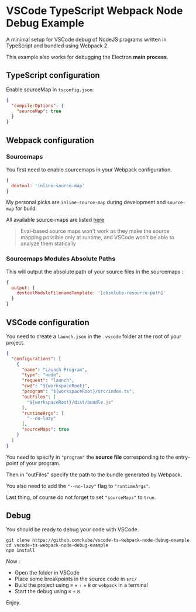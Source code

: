 VSCode TypeScript Webpack Node Debug Example
============================================

A minimal setup for VSCode debug of NodeJS programs written in TypeScript and bundled using Webpack 2.

This example also works for debugging the Electron **main process**.


TypeScript configuration
------------------------

Enable sourceMap in `tsconfig.json`:

```json
{
  "compilerOptions": {
    "sourceMap": true
  }
}
```


Webpack configuration
---------------------

### Sourcemaps

You first need to enable sourcemaps in your Webpack configuration.

```js
{
  devtool: 'inline-source-map'
}
```

My personal picks are `inline-source-map` during development and `source-map` for build.

All available source-maps are listed [here](https://webpack.js.org/configuration/devtool/)

> Eval-based source maps won't work as they make the source mapping possible only at runtime, and VSCode won't be able to analyze them statically


### Sourcemaps Modules Absolute Paths

This will output the absolute path of your source files in the sourcemaps :

```js
{
  output: {
    devtoolModuleFilenameTemplate: '[absolute-resource-path]'
  }
}
```


VSCode configuration
--------------------

You need to create a `launch.json` in the `.vscode` folder at the root of your project.

```json
{
  "configurations": [
    {
      "name": "Launch Program",
      "type": "node",
      "request": "launch",
      "cwd": "${workspaceRoot}",
      "program": "${workspaceRoot}/src/index.ts",
      "outFiles": [
        "${workspaceRoot}/dist/bundle.js"
      ],
      "runtimeArgs": [
        "--no-lazy"
      ],
      "sourceMaps": true
    }
  ]
}
```

You need to specify in `"program"` the **source file** corresponding to the entry-point of your program.

Then in "outFiles" specify the path to the bundle generated by Webpack.

You also need to add the `"--no-lazy"` flag to `"runtimeArgs"`.

Last thing, of course do not forget to set `"sourceMaps"` to `true`.


Debug
-----

You should be ready to debug your code with VSCode.

```
git clone https://github.com:kube/vscode-ts-webpack-node-debug-example
cd vscode-ts-webpack-node-debug-example
npm install
```

Now :

- Open the folder in VSCode
- Place some breakpoints in the source code in `src/`
- Build the project using `⌘` + `⇧` + `B` or `webpack` in a terminal
- Start the debug using `⌘` + `R`

Enjoy.
